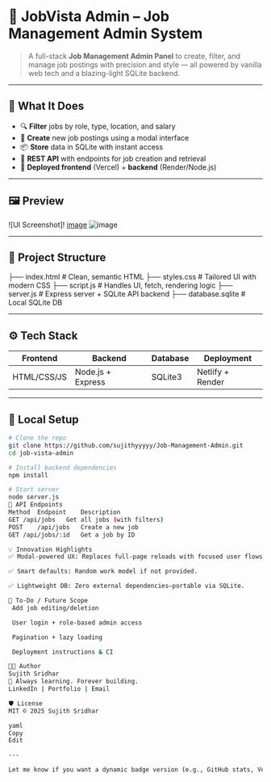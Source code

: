 
# 🚀 JobVista Admin – Job Management Admin System


> A full-stack **Job Management Admin Panel** to create, filter, and manage job postings with precision and style — all powered by vanilla web tech and a blazing-light SQLite backend.

---

## 🧠 What It Does

- 🔍 **Filter** jobs by role, type, location, and salary
- 📝 **Create** new job postings using a modal interface
- 📦 **Store** data in SQLite with instant access
- 🧰 **REST API** with endpoints for job creation and retrieval
- 🎯 **Deployed frontend** (Vercel) + **backend** (Render/Node.js)

---

## 🖼️ Preview

![UI Screenshot]!
[image](https://github.com/user-attachments/assets/c02c31af-b15b-4267-a836-a1b065ac1034)
![image](https://github.com/user-attachments/assets/b82d2d1b-520b-4630-af1b-8fe14c59e9c8)


---

## 📁 Project Structure


├── index.html # Clean, semantic HTML
├── styles.css # Tailored UI with modern CSS
├── script.js # Handles UI, fetch, rendering logic
├── server.js # Express server + SQLite API backend
├── database.sqlite # Local SQLite DB


---

## ⚙️ Tech Stack

| Frontend | Backend  | Database | Deployment |
|----------|----------|----------|------------|
| HTML/CSS/JS | Node.js + Express | SQLite3 | Netlify + Render |

---

## 🔧 Local Setup

```bash
# Clone the repo
git clone https://github.com/sujithyyyyy/Job-Management-Admin.git
cd job-vista-admin

# Install backend dependencies
npm install

# Start server
node server.js
🎯 API Endpoints
Method	Endpoint	Description
GET	/api/jobs	Get all jobs (with filters)
POST	/api/jobs	Create a new job
GET	/api/jobs/:id	Get a job by ID

💡 Innovation Highlights
✅ Modal-powered UX: Replaces full-page reloads with focused user flows.

✅ Smart defaults: Random work model if not provided.

✅ Lightweight DB: Zero external dependencies—portable via SQLite.

📌 To-Do / Future Scope
 Add job editing/deletion

 User login + role-based admin access

 Pagination + lazy loading

 Deployment instructions & CI

🧑‍💻 Author
Sujith Sridhar
🚀 Always learning. Forever building.
LinkedIn | Portfolio | Email

🛡️ License
MIT © 2025 Sujith Sridhar

yaml
Copy
Edit

---

Let me know if you want a dynamic badge version (e.g., GitHub stats, Vercel preview, or Render logs) — or if you'd like this styled for a GitHub profile instead of a repo.







